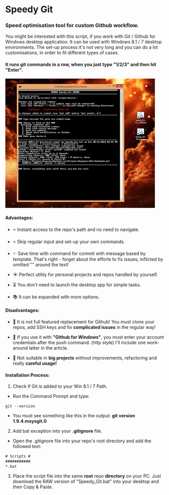 Speedy Git
==========

### Speed optimisation tool for custom Github workflow.

You might be interested with this script, if you work with Git / Github for Windows desktop application. It can be used with Windows 8.1 / 7 desktop environments. The set-up process it's not very long and you can do a lot customisations, in order to fit different types of cases.

#### It runs git commands in a row, when you just type "1/2/3" and then hit "Enter".

<a href="https://raw.githubusercontent.com/NIO-Design/Batch-Scripts/master/Speedy-Git/Assets/speedy_full.jpg" target="_blank">
<img src="Assets/speedy_small.jpg" title="Click to view" /></a>

#### Advantages:

-  :star: Instant access to the repo's path and no need to navigate.

-  :star: Skip regular input and set-up your own commands.

-  :sparkles: Save time with command for commit with message based by template. That's right - forget about the efforts to fix issues, inflicted by omitted "" around the text!

-  :sunny: Perfect utility for personal projects and repos handled by yourself.

-  :hourglass_flowing_sand: You don't need to launch the desktop app for simple tasks.

-  :books: It can be expanded with more options.

#### Disadvantages:

-  :maple_leaf: It is not full featured replacement for Github! You must clone your repos, add SSH keys and fix __complicated issues__ in the regular way!

-  :maple_leaf: If you use it with __"Github for Windows"__, you must enter your account credentials after the push command. (http style) I'll include one work-around latter in the article.

-  :gun: Not suitable in __big projects__ without improvements, refactoring and really __careful usage!__


#### Installation Process:

1. Check if Git is added to your Win 8.1 / 7 Path.

- Run the Command Prompt and type:

```
git --version
```
- You must see something like this in the output: __git version 1.9.4.msysgit.0__

2. Add bat exception into your __.gitignore__ file.
- Open the .gitignore file into your repo's root directory and add the followed text:  
```
# Scripts #
###########
*.bat
```

3. Place the script file into the same __root__ repo __directory__ on your PC. Just download the RAW version of "Speedy_Git.bat" into your desktop and then Copy & Paste.